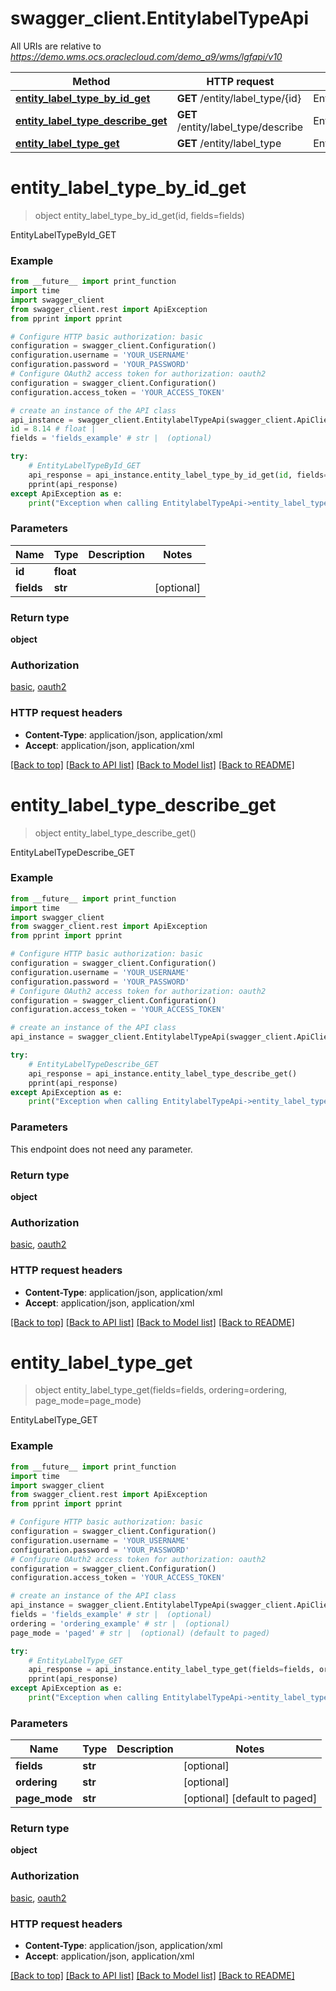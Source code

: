 # swagger_client.EntitylabelTypeApi

All URIs are relative to *https://demo.wms.ocs.oraclecloud.com/demo_a9/wms/lgfapi/v10*

Method | HTTP request | Description
------------- | ------------- | -------------
[**entity_label_type_by_id_get**](EntitylabelTypeApi.md#entity_label_type_by_id_get) | **GET** /entity/label_type/{id} | EntityLabelTypeById_GET
[**entity_label_type_describe_get**](EntitylabelTypeApi.md#entity_label_type_describe_get) | **GET** /entity/label_type/describe | EntityLabelTypeDescribe_GET
[**entity_label_type_get**](EntitylabelTypeApi.md#entity_label_type_get) | **GET** /entity/label_type | EntityLabelType_GET


# **entity_label_type_by_id_get**
> object entity_label_type_by_id_get(id, fields=fields)

EntityLabelTypeById_GET



### Example
```python
from __future__ import print_function
import time
import swagger_client
from swagger_client.rest import ApiException
from pprint import pprint

# Configure HTTP basic authorization: basic
configuration = swagger_client.Configuration()
configuration.username = 'YOUR_USERNAME'
configuration.password = 'YOUR_PASSWORD'
# Configure OAuth2 access token for authorization: oauth2
configuration = swagger_client.Configuration()
configuration.access_token = 'YOUR_ACCESS_TOKEN'

# create an instance of the API class
api_instance = swagger_client.EntitylabelTypeApi(swagger_client.ApiClient(configuration))
id = 8.14 # float | 
fields = 'fields_example' # str |  (optional)

try:
    # EntityLabelTypeById_GET
    api_response = api_instance.entity_label_type_by_id_get(id, fields=fields)
    pprint(api_response)
except ApiException as e:
    print("Exception when calling EntitylabelTypeApi->entity_label_type_by_id_get: %s\n" % e)
```

### Parameters

Name | Type | Description  | Notes
------------- | ------------- | ------------- | -------------
 **id** | **float**|  | 
 **fields** | **str**|  | [optional] 

### Return type

**object**

### Authorization

[basic](../README.md#basic), [oauth2](../README.md#oauth2)

### HTTP request headers

 - **Content-Type**: application/json, application/xml
 - **Accept**: application/json, application/xml

[[Back to top]](#) [[Back to API list]](../README.md#documentation-for-api-endpoints) [[Back to Model list]](../README.md#documentation-for-models) [[Back to README]](../README.md)

# **entity_label_type_describe_get**
> object entity_label_type_describe_get()

EntityLabelTypeDescribe_GET



### Example
```python
from __future__ import print_function
import time
import swagger_client
from swagger_client.rest import ApiException
from pprint import pprint

# Configure HTTP basic authorization: basic
configuration = swagger_client.Configuration()
configuration.username = 'YOUR_USERNAME'
configuration.password = 'YOUR_PASSWORD'
# Configure OAuth2 access token for authorization: oauth2
configuration = swagger_client.Configuration()
configuration.access_token = 'YOUR_ACCESS_TOKEN'

# create an instance of the API class
api_instance = swagger_client.EntitylabelTypeApi(swagger_client.ApiClient(configuration))

try:
    # EntityLabelTypeDescribe_GET
    api_response = api_instance.entity_label_type_describe_get()
    pprint(api_response)
except ApiException as e:
    print("Exception when calling EntitylabelTypeApi->entity_label_type_describe_get: %s\n" % e)
```

### Parameters
This endpoint does not need any parameter.

### Return type

**object**

### Authorization

[basic](../README.md#basic), [oauth2](../README.md#oauth2)

### HTTP request headers

 - **Content-Type**: application/json, application/xml
 - **Accept**: application/json, application/xml

[[Back to top]](#) [[Back to API list]](../README.md#documentation-for-api-endpoints) [[Back to Model list]](../README.md#documentation-for-models) [[Back to README]](../README.md)

# **entity_label_type_get**
> object entity_label_type_get(fields=fields, ordering=ordering, page_mode=page_mode)

EntityLabelType_GET



### Example
```python
from __future__ import print_function
import time
import swagger_client
from swagger_client.rest import ApiException
from pprint import pprint

# Configure HTTP basic authorization: basic
configuration = swagger_client.Configuration()
configuration.username = 'YOUR_USERNAME'
configuration.password = 'YOUR_PASSWORD'
# Configure OAuth2 access token for authorization: oauth2
configuration = swagger_client.Configuration()
configuration.access_token = 'YOUR_ACCESS_TOKEN'

# create an instance of the API class
api_instance = swagger_client.EntitylabelTypeApi(swagger_client.ApiClient(configuration))
fields = 'fields_example' # str |  (optional)
ordering = 'ordering_example' # str |  (optional)
page_mode = 'paged' # str |  (optional) (default to paged)

try:
    # EntityLabelType_GET
    api_response = api_instance.entity_label_type_get(fields=fields, ordering=ordering, page_mode=page_mode)
    pprint(api_response)
except ApiException as e:
    print("Exception when calling EntitylabelTypeApi->entity_label_type_get: %s\n" % e)
```

### Parameters

Name | Type | Description  | Notes
------------- | ------------- | ------------- | -------------
 **fields** | **str**|  | [optional] 
 **ordering** | **str**|  | [optional] 
 **page_mode** | **str**|  | [optional] [default to paged]

### Return type

**object**

### Authorization

[basic](../README.md#basic), [oauth2](../README.md#oauth2)

### HTTP request headers

 - **Content-Type**: application/json, application/xml
 - **Accept**: application/json, application/xml

[[Back to top]](#) [[Back to API list]](../README.md#documentation-for-api-endpoints) [[Back to Model list]](../README.md#documentation-for-models) [[Back to README]](../README.md)

